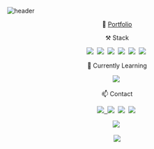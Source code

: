 <!--
**lzhxxn/lzhxxn** is a ✨ _special_ ✨ repository because its `README.md` (this file) appears on your GitHub profile.

Here are some ideas to get you started:

- 🔭 I’m currently working on ...
- 🌱 I’m currently learning ...
- 👯 I’m looking to collaborate on ...
- 🤔 I’m looking for help with ...
- 💬 Ask me about ...
- 📫 How to reach me: ...
- 😄 Pronouns: ...
- ⚡ Fun fact: ...
-->
![header](https://capsule-render.vercel.app/api?type=wave&color=auto&height=300&section=header&text=LEEJIHOON&fontSize=90&animation=scaleIn)

<p align="center"> 💬 <a href="">Portfolio</a></p>
<p align="center"> ⚒ Stack </p>
<p align="center">
<p align="center">
  <img src="https://img.shields.io/badge/Java-007396?style=flat-square&logo=Java&logoColor=white"/></a>&nbsp
  <img src="https://img.shields.io/badge/Spring-6DB33F?style=flat-square&logo=Spring&logoColor=white"/></a>&nbsp 
  <img src="https://img.shields.io/badge/Javascript-ffb13b?style=flat-square&logo=javascript&logoColor=white"/></a>&nbsp 
  <img src="https://img.shields.io/badge/css-1572B6?style=flat-square&logo=css3&logoColor=white"/></a>&nbsp 
  <img src="https://img.shields.io/badge/Mysql-E6B91E?style=flat-square&logo=MySql&logoColor=white"/></a>&nbsp
  <img src="https://img.shields.io/badge/Oracle-F80000?style=flat-square&logo=Oracle&logoColor=white"/></a>&nbsp
</p>
<p align="center"> 🌱 Currently Learning </p>
<p align="center">
  <img src="https://img.shields.io/badge/Python-3766AB?style=flat-square&logo=Python&logoColor=white"/></a>&nbsp
</p>
<p align="center"> 📫  Contact </p>
<p align="center">
<a href="https://velog.io/@lzhxxn"><img src="https://img.shields.io/badge/Tech%20Blog-11B48A?style=flat-square&logo=Vimeo&logoColor=white&link=https://velog.io/@lzhxxn"/</a>&nbsp
<a href="iamzhliiv@gmail.com"><img src="https://img.shields.io/badge/Gmail-d14836?style=flat-square&logo=Gmail&logoColor=white&link=iamzhliiv@gmail.com"/></a>&nbsp
<a href="https://www.youtube.com/watch?v=AKl53l4gDjs"><img src="https://img.shields.io/badge/Youtube-ff0000?style=flat-square&logo=youtube&link=https://www.youtube.com/watch?v=AKl53l4gDjs"/></a>&nbsp
<a href="https://www.facebook.com/lzhxxn"><img src="https://img.shields.io/badge/facebook-1877f2?style=flat-square&logo=facebook&logoColor=white&link=https://www.facebook.com/lzhxxn"/></a>&nbsp
</p>
<p align="center">
<img src="https://github-readme-stats.vercel.app/api?username=lzhxxn&show_icons=true"/></a>&nbsp
</p>
<div align=center>
<a href="https://hits.seeyoufarm.com"><img src="https://hits.seeyoufarm.com/api/count/incr/badge.svg?url=https%3A%2F%2Fgithub.com%2Flzhxxn&count_bg=%2332399C&title_bg=%23BEA2A2&icon=&icon_color=%23E7E7E7&title=hits&edge_flat=false"/></a>            
</div>

